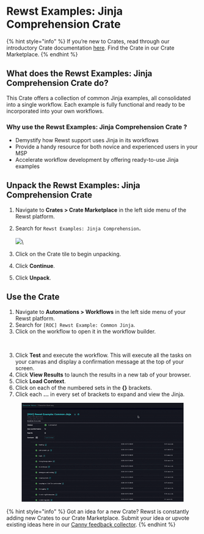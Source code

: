 # Rewst Examples: Jinja Comprehension Crate

{% hint style="info" %}
If you’re new to Crates, read through our introductory Crate documentation [here](https://docs.rewst.help/prebuilt-automations/crates). Find the Crate in our Crate Marketplace.
{% endhint %}

## What does the Rewst Examples: Jinja Comprehension Crate do?

This Crate offers a collection of common Jinja examples, all consolidated into a single workflow. Each example is fully functional and ready to be incorporated into your own workflows.

### Why use the Rewst Examples: Jinja Comprehension Crate ?

* Demystify how Rewst support uses Jinja in its workflows
* Provide a handy resource for both novice and experienced users in your MSP
* Accelerate workflow development by offering ready-to-use Jinja examples

## Unpack the Rewst Examples: Jinja Comprehension Crate

1. Navigate to **Crates > Crate Marketplace** in the left side menu of the Rewst platform.
2. Search for `Rewst Examples: Jinja Comprehension`**.**\
   \
   ![](<../../../.gitbook/assets/Screenshot 2025-08-14 at 3.19.54 PM.png>)\

3. Click on the Crate tile to begin unpacking.
4. Click **Continue**.
5. Click **Unpack**.

## Use the Crate

1. Navigate to **Automations > Workflows** in the left side menu of your Rewst platform.
2. Search for `[ROC] Rewst Example: Common Jinja`.
3. Click on the workflow to open it in the workflow builder.

<figure><img src="../../../.gitbook/assets/Screenshot 2025-08-14 at 3.14.28 PM.png" alt=""><figcaption></figcaption></figure>

3. Click **Test** and execute the workflow. This will execute all the tasks on your canvas and display a confirmation message at the top of your screen.
4. Click **View Results** <img src="../../../.gitbook/assets/Screenshot 2025-08-15 at 10.31.06 AM.png" alt="" data-size="line">to launch the results in a new tab of your browser.
5. Click **Load Context**.
6. Click on each of the numbered sets in the **{}** brackets.&#x20;
7. Click each **...** in every set of brackets to expand and view the Jinja.

<figure><img src="../../../.gitbook/assets/jinja examples context gif.gif" alt=""><figcaption></figcaption></figure>

{% hint style="info" %}
Got an idea for a new Crate? Rewst is constantly adding new Crates to our Crate Marketplace. Submit your idea or upvote existing ideas here in our [Canny feedback collector](https://rewst.canny.io/crates).
{% endhint %}
